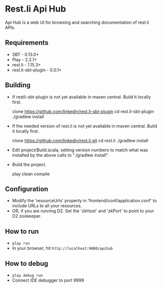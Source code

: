 Rest.li Api Hub
===============

Api Hub is a web UI for browsing and searching documentation of rest.li APIs.

Requirements
------------

* SBT                - 0.13.0+
* Play               - 2.2.1+
* rest.li            - 1.15.3+
* rest.li-sbt-plugin - 0.0.1+

Building
--------

* If restli-sbt-plugin is not yet available in maven central.  Build it locally first.

    clone https://github.com/linkedin/rest.li-sbt-plugin
    cd rest.li-sbt-plugin
    ./gradlew install

* If the needed version of rest.li is not yet available in maven central.  Build it locally first.

    clone https://github.com/linkedin/rest.li.git
    cd rest.li
    ./gradlew install

* Edit project/Build.scala, setting version numbers to match what was installed by the above calls to "./gradlew install".

* Build the project.

    play clean compile

Configuration
-------------

* Modify the 'resourceUrls' property in 'frontend/conf/application.conf' to include URLs to all your resources.
* OR, if you are running D2.  Set the 'zkHost' and 'zkPort' to point to your D2 zookeeper.

How to run
----------

* `play run`
* In your browser, hit `http://localhost:9000/apihub`

How to debug
------------

* `play debug run`
* Connect IDE debugger to port 9999
